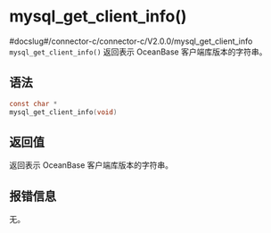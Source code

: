 mysql_get_client_info() 
============================================
#docslug#/connector-c/connector-c/V2.0.0/mysql_get_client_info
`mysql_get_client_info()` 返回表示 OceanBase 客户端库版本的字符串。

语法 
-----------------------

```c
const char *
mysql_get_client_info(void)
```



返回值 
------------------------

返回表示 OceanBase 客户端库版本的字符串。

报错信息 
-------------------------

无。
